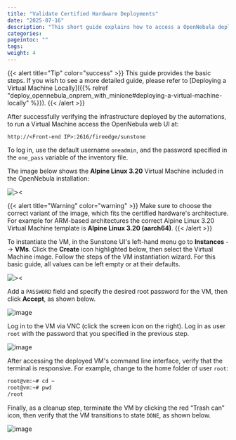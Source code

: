 ```yaml
---
title: "Validate Certified Hardware Deployments"
date: "2025-07-16"
description: "This short guide explains how to access a OpenNebula deployed on a Certfieid Hardware via the web UI and instantiate and access a Virtual Machine."
categories:
pageintoc: ""
tags:
weight: 4
---
```


<a id="validate-certified-hardware"></a>

{{< alert title="Tip" color="success" >}}
This guide provides the basic steps. If you wish to see a more detailed guide, please refer to [Deploying a Virtual Machine Locally]({{% relref "deploy_opennebula_onprem_with_minione#deploying-a-virtual-machine-locally" %}}).
{{< /alert >}}

After successfully verifying the infrastructure deployed by the automations, to run a Virtual Machine access the OpenNebula web UI at:

`http://<Front-end IP>:2616/fireedge/sunstone`

To log in, use the default username `oneadmin`, and the password specified in the `one_pass` variable of the inventory file.

The image below shows the **Alpine Linux 3.20** Virtual Machine included in the OpenNebula installation:

<a id="one-marketplace"></a>
![><][one-marketplace]

{{< alert title="Warning" color="warning" >}}
Make sure to choose the correct variant of the image, which fits the certified hardware's architecture. For example for ARM-based architectures the correct Alpine Linux 3.20 Virtual Machine template is **Alpine Linux 3.20 (aarch64)**.
{{< /alert >}}

To instantiate the VM, in the Sunstone UI's left-hand menu go to **Instances** --> **VMs**. Click the **Create** icon highlighted below, then select the Virtual Machine image. Follow the steps of the VM instantiation wizard. For this basic guide, all values can be left empty or at their defaults.

<a id="one-new-vm"></a>
![><][one-new-vm]

Add a `PASSWORD` field and specify the desired root password for the VM, then click **Accept**, as shown below.

<a id="one-vm-config"></a>
![image][one-vm-config]

Log in to the VM via VNC (click the screen icon on the right). Log in as user `root` with the password that you specified in the previous step.

<a id="one-vnc-connect"></a>
![image][one-vnc-connect]

After accessing the deployed VM's command line interface, verify that the terminal is responsive. For example, change to the home folder of user `root`:

```bash
root@vm:~# cd ~
root@vm:~# pwd
/root
```

Finally, as a cleanup step, terminate the VM by clicking the red “Trash can” icon, then verify that the VM transitions to state `DONE`, as shown below.

<a id="one-terminate-vm"></a>
![image][one-terminate-vm]

[one-marketplace]: /images/guides/common_101_ui/one-marketplace.png
[one-new-vm]: /images/guides/common_101_ui/one-new-vm.png
[one-vm-config]: /images/guides/common_101_ui/one-vm-config.png
[one-vnc-connect]: /images/guides/common_101_ui/one-vnc-connect.png
[one-terminate-vm]: /images/guides/common_101_ui/one-terminate-vm.png
